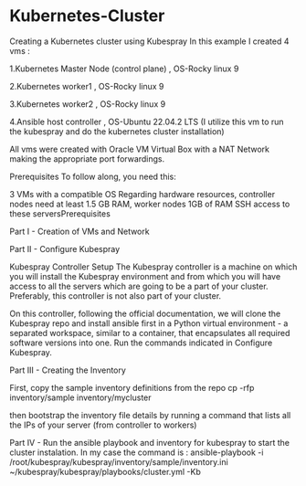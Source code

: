 # Kubernetes-Cluster
Creating a Kubernetes cluster using Kubespray
In this example I created 4 vms : 

1.Kubernetes Master Node (control plane) , OS-Rocky linux 9

2.Kubernetes worker1                     , OS-Rocky linux 9  
 
3.Kubernetes worker2                     , OS-Rocky linux 9

4.Ansible host controller                , OS-Ubuntu 22.04.2 LTS  (I utilize this vm to run the kubespray and do the kubernetes cluster installation)



All vms were created with Oracle VM Virtual Box with a NAT Network making the appropriate port forwardings.


Prerequisites
To follow along, you need this:

3 VMs with a compatible OS
Regarding hardware resources, controller nodes need at least 1.5 GB RAM, worker nodes 1GB of RAM
SSH access to these serversPrerequisites


Part I - Creation of VMs and Network

Part II - Configure Kubespray

Kubespray Controller Setup
The Kubespray controller is a machine on which you will install the Kubespray environment and from which you will have access to all the servers which are going to be a part of your cluster. Preferably, this controller is not also part of your cluster.

On this controller, following the official documentation, we will clone the Kubespray repo and install ansible first in a Python virtual environment - a separated workspace, similar to a container, that encapsulates all required software versions into one.
Run the commands indicated in Configure Kubespray.

Part III - Creating the Inventory

First, copy the sample inventory definitions from the repo
cp -rfp inventory/sample inventory/mycluster

then bootstrap the inventory file details by running a command that lists all the IPs of your server (from controller to workers)

Part IV - Run the ansible playbook and inventory for kubespray to start the cluster instalation. In my case the command is : ansible-playbook -i /root/kubespray/kubespray/inventory/sample/inventory.ini ~/kubespray/kubespray/playbooks/cluster.yml -Kb

